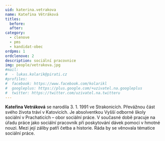 ```yaml
---
uid: katerina.vetrakova
name: Kateřina Větráková
titles:
  before:
  after:
category:
  - clenove
  - pms
  - kandidat-obec
ordpms: 1
ordclenove: 2
description: sociální pracovnice
img: people/vetrakova.jpg 
#mail:
#  - lukas.kolarik@pirati.cz
#profiles:
#  facebook: https://www.facebook.com/kolarikl
#  googleplus: https://plus.google.com/+uzivatel.na.googleplus
#  twitter: https://twitter.com/uzivatel.na.twitteru
---
```

**Kateřina Vetráková** se narodila 3. 1. 1991 ve Strakonicích. Převážnou část svého života tráví v Katovicích. Je absolventkou Vyšší odborné školy sociální v Prachaticích – obor sociální práce. V současné době pracuje na úřadu práce jako sociální pracovník při poskytování dávek pomoci v hmotné nouzi. Mezi její záliby patří četba a historie. Ráda by se věnovala tématice sociální práce.
